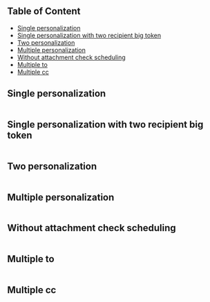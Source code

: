 
## Table of Content
* [Single personalization](#example1)
* [Single personalization with two recipient big token](#example2)
* [Two personalization](#example3)
* [Multiple personalization](#example4)
* [Without attachment check scheduling](#example5)
* [Multiple to](#example6)
* [Multiple cc](#example7)

<a name="example1"></a>
## Single personalization

```ruby

```    

<a name="example2"></a>
## Single personalization with two recipient big token

```ruby

```    

<a name="example3"></a>
## Two personalization

```ruby

```

<a name="example4"></a>
## Multiple personalization

```ruby

```

<a name="example5"></a>
## Without attachment check scheduling

```ruby

```

<a name="example6"></a>
## Multiple to

```ruby

```

<a name="example7"></a>
## Multiple cc

```ruby

```